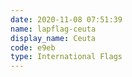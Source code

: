 ```yaml
---
date: 2020-11-08 07:51:39
name: lapflag-ceuta
display_name: Ceuta
code: e9eb
type: International Flags
---
```

